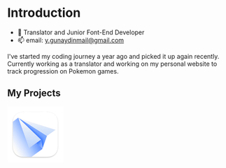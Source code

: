 # Introduction
  
  - 🔭 Translator and Junior Font-End Developer
  - 📫 email: y.gunaydinmail@gmail.com

I've started my coding journey a year ago and picked it up again recently. Currently working as a translator and working on my personal website to track progression on Pokemon games.

## My Projects
[<img src="regexorcist_logo.png" alt="RegExorcist" width="128"/>](https://github.com/yasingunaydiin/regexorcist)
